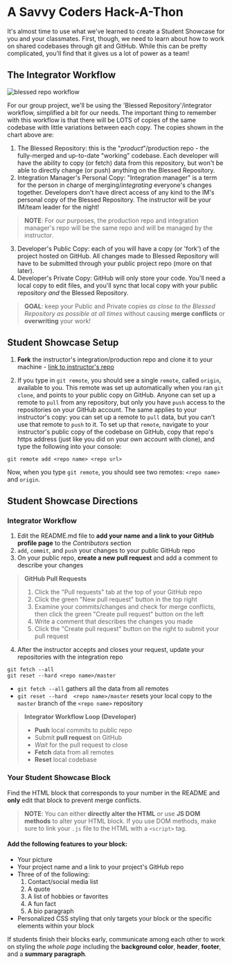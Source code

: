 # A Savvy Coders Hack-A-Thon
It's almost time to use what we've learned to create a Student Showcase for you and your classmates. First, though, we need to learn about how to work on shared codebases through git and GitHub. While this can be pretty complicated, you'll find that it gives us a lot of power as a team!

## The Integrator Workflow
![blessed repo workflow](https://dirac.readthedocs.io/en/latest/_images/integrationModel.png)

For our group project, we'll be using the 'Blessed Repository'/integrator workflow, simplified a bit for our needs. The important thing to remember with this workflow is that there will be LOTS of copies of the same codebase with little variations between each copy. The copies shown in the chart above are:

1. The Blessed Repository: this is the "_product_"/production repo - the fully-merged and up-to-date "working" codebase. Each developer will have the ability to copy (or fetch) data from this repository, but won't be able to directly change (or push) anything on the Blessed Repository. 
2. Integration Manager's Personal Copy: "Integration manager" is a term for the person in charge of merging/_integrating_ everyone's changes together. Developers don't have direct access of any kind to the IM's personal copy of the Blessed Repository. The instructor will be your IM/team leader for the night!

> **NOTE**: For our purposes, the production repo and integration manager's repo will be the same repo and will be managed by the instructor.

3. Developer's Public Copy: each of you will have a copy (or 'fork') of the project hosted on GitHub. All changes made to Blessed Repository will have to be submitted through your public project repo (more on that later).
4. Developer's Private Copy: GitHub will only store your code. You'll need a local copy to edit files, and you'll sync that local copy with your public repository _and_ the Blessed Repository.

> **GOAL**: keep your Public and Private copies _as close to the Blessed Repository as possible at all times_ without causing **merge conflicts** or **overwriting** your work!

## Student Showcase Setup
1. **Fork** the instructor's integration/production repo and clone it to your machine - [link to instructor's repo](https://github.com/ambientstl/savvy-coders-hack-a-thon-1)

2. If you type in `git remote`, you should see a single `remote`, called `origin`, available to you. This remote was set up automatically when you ran `git clone`, and points to your public copy on GitHub. Anyone can set up a remote to `pull` from any repository, but only you have `push` access to the repositories on your GitHub account. The same applies to your instructor's copy: you can set up a remote to `pull` data, but you can't use that remote to `push` to it. To set up that `remote`, navigate to your instructor's public copy of the codebase on GitHub, copy that repo's https address (just like you did on your own account with clone), and type the following into your console: 
```
git remote add <repo name> <repo url>
```
Now, when you type `git remote`, you should see two remotes: `<repo name>` and `origin`. 

## Student Showcase Directions
### Integrator Workflow
1. Edit the README.md file to **add your name and a link to your GitHub profile page** to the _Contributors_ section
2. `add`, `commit`, and `push` your changes to your public GitHub repo
3. On your public repo, **create a new pull request** and add a comment to describe your changes
> **GitHub Pull Requests**
> 1. Click the "Pull requests" tab at the top of your GitHub repo
> 2. Click the green "New pull request" button in the top right
> 3. Examine your commits/changes and check for merge conflicts, then click the green "Create pull request" button on the left
> 4. Write a comment that describes the changes you made
> 5. Click the "Create pull request" button on the right to submit your pull request

4. After the instructor accepts and closes your request, update your repositories with the integration repo
```
git fetch --all
git reset --hard <repo name>/master
```
* `git fetch --all` gathers all the data from all remotes
* `git reset --hard  <repo name>/master` resets your local copy to the `master` branch of the `<repo name>` repository


> **Integrator Workflow Loop (Developer)**
> * **Push** local commits to public repo
> * Submit **pull request** on GitHub
> * _Wait_ for the pull request to close
> * **Fetch** data from all remotes
> * **Reset** local codebase

### Your Student Showcase Block
Find the HTML block that corresponds to your number in the README and **only** edit that block to prevent merge conflicts.

> **NOTE**: You can either **directly alter the HTML** _or_ use **JS DOM methods** to alter your HTML block. If you use DOM methods, make sure to link your `.js` file to the HTML with a `<script>` tag.

#### Add the following features to your block:
* Your picture
* Your project name and a link to your project's GitHub repo
* Three of of the following:
  1. Contact/social media list
  2. A quote
  3. A list of hobbies or favorites
  4. A fun fact
  5. A bio paragraph
* Personalized CSS styling that only targets your block or the specific elements within your block

If students finish their blocks early, communicate among each other to work on styling the _whole page_ including the **background color**, **header**, **footer**, and a **summary paragraph**.
